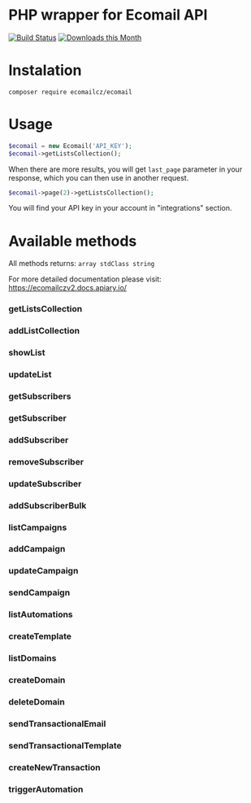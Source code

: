 # PHP wrapper for Ecomail API

[![Build Status](https://travis-ci.org/Ecomailcz/ecomail-php.svg?branch=master)](https://travis-ci.org/Ecomailcz/ecomail-php)
[![Downloads this Month](https://img.shields.io/packagist/dm/ecomailcz/ecomail.svg)](https://packagist.org/packages/ecomailcz/ecomail)

# Instalation

```shell
composer require ecomailcz/ecomail
```

# Usage

```php
$ecomail = new Ecomail('API_KEY');
$ecomail->getListsCollection();
```

When there are more results, you will get `last_page` parameter in your response, which you can then use in another request.

```php
$ecomail->page(2)->getListsCollection();
```


You will find your API key in your account in "integrations" section.

# Available methods

All methods returns: `array stdClass string`

For more detailed documentation please visit: https://ecomailczv2.docs.apiary.io/

### getListsCollection

### addListCollection

### showList

### updateList

### getSubscribers

### getSubscriber

### addSubscriber

### removeSubscriber

### updateSubscriber

### addSubscriberBulk

### listCampaigns

### addCampaign

### updateCampaign

### sendCampaign

### listAutomations

### createTemplate

### listDomains

### createDomain

### deleteDomain

### sendTransactionalEmail

### sendTransactionalTemplate

### createNewTransaction

### triggerAutomation
